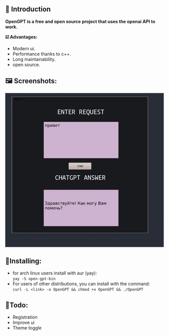 ## :bone: Introduction
__OpenGPT is a free and open source project that uses the openai API to work.__

__:ballot_box_with_check: Advantages:__
- Modern ui.
- Performance thanks to c++.  
- Long maintainability.  
- open source.

## __:framed_picture: Screenshots:__

<img src="./readme/IMG_20230505_095711_408.jpg"></img>

## __:file_folder:Installing:__
- for arch linux users install with aur (yay):<br>
`yay -S open-gpt-bin`
- For users of other distributions, you can install with the command:<br>
`curl -L <link> -o OpenGPT && chmod +x OpenGPT && ./OpenGPT`

## __:vulcan_salute:Todo:__
- Registration
- Improve ui
- Theme toggle
